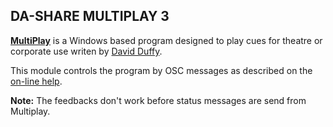 ## DA-SHARE MULTIPLAY 3

<strong>[MultiPlay](https://www.da-share.com/software/multiplay/)</strong> is a Windows based program designed to play cues for theatre or corporate use writen by [David Duffy](david@da-share.com).

This module controls the program by OSC messages as described on the [on-line help](https://da-share.com/help/multiplay3/).

<strong>Note:</strong> The feedbacks don't work before status messages are send from Multiplay.
